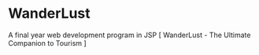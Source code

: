 # WanderLust
A final year web development program in JSP [ WanderLust - The Ultimate Companion to Tourism ]
